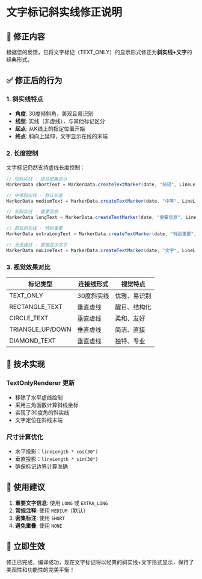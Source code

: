 # 文字标记斜实线修正说明

## 🔧 修正内容

根据您的反馈，已将文字标记（TEXT_ONLY）的显示形式修正为**斜实线+文字**的经典形式。

## ✅ 修正后的行为

### 1. 斜实线特点
- **角度**: 30度倾斜角，美观且易识别
- **线型**: 实线（非虚线），与其他标记区分
- **起点**: 从K线上的指定位置开始
- **终点**: 斜向上延伸，文字显示在线的末端

### 2. 长度控制
文字标记仍然支持虚线长度控制：

```java
// 短斜实线 - 适合密集显示
MarkerData shortText = MarkerData.createTextMarker(date, "简短", LineLength.SHORT);

// 中等斜实线 - 默认长度
MarkerData mediumText = MarkerData.createTextMarker(date, "中等", LineLength.MEDIUM);

// 长斜实线 - 重要信息
MarkerData longText = MarkerData.createTextMarker(date, "重要信息", LineLength.LONG);

// 超长斜实线 - 特别重要
MarkerData extraLongText = MarkerData.createTextMarker(date, "特别重要", LineLength.EXTRA_LONG);

// 无连接线 - 直接显示文字
MarkerData noLineText = MarkerData.createTextMarker(date, "文字", LineLength.NONE);
```

### 3. 视觉效果对比

| 标记类型 | 连接线形式 | 视觉特点 |
|----------|------------|----------|
| TEXT_ONLY | 30度斜实线 | 优雅、易识别 |
| RECTANGLE_TEXT | 垂直虚线 | 醒目、结构化 |
| CIRCLE_TEXT | 垂直虚线 | 柔和、友好 |
| TRIANGLE_UP/DOWN | 垂直虚线 | 简洁、直接 |
| DIAMOND_TEXT | 垂直虚线 | 独特、专业 |

## 🎨 技术实现

### TextOnlyRenderer 更新
- 移除了水平虚线绘制
- 采用三角函数计算斜线坐标
- 实现了30度角的斜实线
- 文字定位在斜线末端

### 尺寸计算优化
- 水平投影：`lineLength * cos(30°)`
- 垂直投影：`lineLength * sin(30°)`
- 确保标记边界计算准确

## 📝 使用建议

1. **重要文字信息**: 使用 `LONG` 或 `EXTRA_LONG`
2. **常规注释**: 使用 `MEDIUM`（默认）
3. **密集标注**: 使用 `SHORT`
4. **避免重叠**: 使用 `NONE`

## 🚀 立即生效

修正已完成，编译成功，现在文字标记将以经典的斜实线+文字形式显示，保持了美观性和功能性的完美平衡！ 
